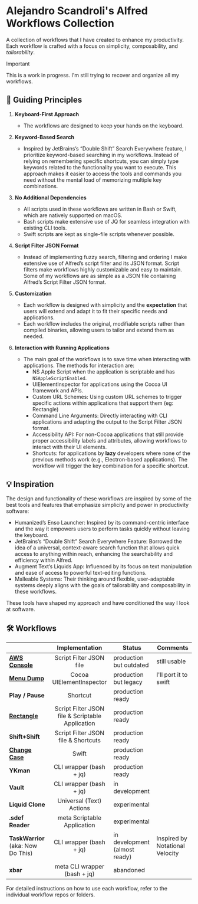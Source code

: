 # Alejandro Scandroli's Alfred Workflows Collection

A collection of workflows that I have created to enhance my productivity. Each workflow is crafted with a focus on simplicity, composability, and _tailorability_.

> [!IMPORTANT]
> This is a work in progress. I'm still trying to recover and organize all my workflows.

## 📜 Guiding Principles

1. **Keyboard-First Approach**

   * The workflows are designed to keep your hands on the keyboard.

2. **Keyword-Based Search**

   * Inspired by JetBrains’s “Double Shift” Search Everywhere feature, I prioritize keyword-based searching in my workflows. Instead of relying on remembering specific shortcuts, you can simply type keywords related to the functionality you want to execute. This approach makes it easier to access the tools and commands you need without the mental load of memorizing multiple key combinations.

3. **No Additional Dependencies**

   * All scripts used in these workflows are written in Bash or Swift, which are natively supported on macOS.
   * Bash scripts make extensive use of JQ for seamless integration with existing CLI tools.
   * Swift scripts are kept as single-file scripts whenever possible.

4. **Script Filter JSON Format**

   * Instead of implementing fuzzy search, filtering and ordering I make extensive use of Alfred’s script filter and its JSON format. Script filters make workflows highly customizable and easy to maintain. Some of my workflows are as simple as a JSON file containing Alfred’s Script Filter JSON format.

5. **Customization**

   * Each workflow is designed with simplicity and the **expectation** that users will extend and adapt it to fit their specific needs and applications. 
   * Each workflow includes the original, modifiable scripts rather than compiled binaries, allowing users to tailor and extend them as needed.

6. **Interaction with Running Applications**

    * The main goal of the workflows is to save time when interacting with applications. The methods for interaction are:
        * NS Apple Script when the application is scriptable and has `NSAppleScriptEnabled`.
        * UIElementInspector for applications using the Cocoa UI framework and APIs.
        * Custom URL Schemes: Using custom URL schemes to trigger specific actions within applications that support them (eg: Rectangle)
        * Command Line Arguments: Directly interacting with CLI applications and adapting the output to the Script Filter JSON format.
        * Accessibility API: For non-Cocoa applications that still provide proper accessibility labels and attributes, allowing workflows to interact with their UI elements.
        * Shortcuts: for applications by **lazy** developers where none of the previous methods work (e.g., Electron-based applications). The workflow will trigger the key combination for a specific shortcut.

## 💡 Inspiration

The design and functionality of these workflows are inspired by some of the best tools and features that emphasize simplicity and power in productivity software:

* Humanized’s Enso Launcher: Inspired by its command-centric interface and the way it empowers users to perform tasks quickly without leaving the keyboard.
* JetBrains’s “Double Shift” Search Everywhere Feature: Borrowed the idea of a universal, context-aware search function that allows quick access to anything within reach, enhancing the searchability and efficiency within Alfred.
* Augment Text’s Liquids App: Influenced by its focus on text manipulation and ease of access to powerful text-editing functions.
* Malleable Systems: Their thinking around flexible, user-adaptable systems deeply aligns with the goals of tailorability and composability in these workflows.


These tools have shaped my approach and have conditioned the way I look at software.

## 🛠️ Workflows

|                                                                              |                  Implementation                  | Status                         | Comments |
|------------------------------------------------------------------------------|:------------------------------------------------:|--------------------------------| ------ |
| [**AWS Console**](https://github.com/ascandroli/alfred-aws-console-workflow) |             Script Filter JSON file              | production but outdated        | still usable |
| [**Menu Dump**](https://github.com/ascandroli/menudump)                      |             Cocoa UIElementInspector             | production but legacy          | I'll port it to swift |
| **Play / Pause**                                                             |                     Shortcut                     | production ready               |
| [**Rectangle**](https://github.com/ascandroli/alfred-rectangle)              | Script Filter JSON file & Scriptable Application | production ready               |
| **Shift+Shift**                                                              |       Script Filter JSON file & Shortcuts        | production ready               |
| [**Change Case**](https://github.com/ascandroli/alfred-change-case)          |                      Swift                       | production ready               |
| **YKman**                                                                    |             CLI wrapper (bash + jq)              | production ready               |
| **Vault**                                                                    |             CLI wrapper (bash + jq)              | in development                 |
| **Liquid Clone**                                                             |             Universal (Text) Actions             | experimental                   |
| **.sdef Reader**                                                             |           meta Scriptable Application            | experimental                   |
| **TaskWarrior** (aka: Now Do This)                                           |            CLI wrapper (bash + jq)               | in development (almost ready)  | Inspired by Notational Velocity |
| **xbar**                                                                     |           meta CLI wrapper (bash + jq)           | abandoned                      |                                         

For detailed instructions on how to use each workflow, refer to the individual workflow repos or folders.
